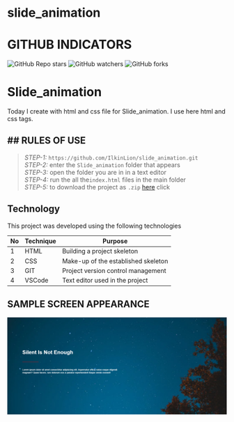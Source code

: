 # slide_animation
 
# GITHUB INDICATORS

![GitHub Repo stars](https://img.shields.io/github/stars/IlkinLion/slide_animation?style=for-the-badge)
![GitHub watchers](https://img.shields.io/github/watchers/IlkinLion/slide_animation?style=for-the-badge)
![GitHub forks](https://img.shields.io/github/forks/IlkinLion/slide_animation?style=for-the-badge)

  # Slide_animation

Today I create with html and css file for Slide_animation. I use here html and css tags. 
## ## RULES OF USE

> *STEP-1:* `https://github.com/IlkinLion/slide_animation.git` <br/>
> *STEP-2:*  enter the `Slide_animation` folder that appears <br/>
> *STEP-3:*  open the folder you are in in a text editor <br/>
> *STEP-4:*  run the  all the`index.html` files in the main folder <br/>
> *STEP-5:*  to download the project as `.zip`  [here](https://github.com/IlkinLion/slide_animation/archive/refs/heads/main.zip) click <br/>


## Technology

This project was developed using the following technologies

| No | Technique | Purpose |
| - | ---------- | --------------------- |
| 1 | HTML | Building a project skeleton |
| 2 | CSS |  Make-up of the established skeleton |
| 3 | GIT |  Project version control management |
| 4 | VSCode | Text editor used in the project |


## SAMPLE SCREEN APPEARANCE

![There was a screenshot here](./screen1.PNG)

